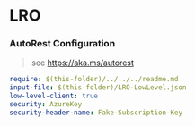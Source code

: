 # LRO

### AutoRest Configuration

> see https://aka.ms/autorest

```yaml
require: $(this-folder)/../../../readme.md
input-file: $(this-folder)/LRO-LowLevel.json
low-level-client: true
security: AzureKey
security-header-name: Fake-Subscription-Key
```